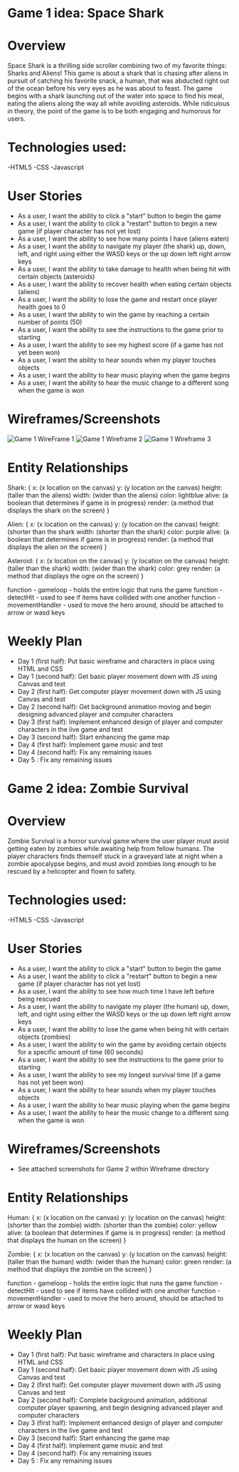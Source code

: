 # Game 1 idea: Space Shark

# Overview
Space Shark is a thrilling side scroller combining two of my favorite things: Sharks and Aliens! This game is about a shark that is chasing after aliens in pursuit of catching his favorite snack, a human, that was abducted right out of the ocean before his very eyes as he was about to feast. The game begins with a shark launching out of the water into space to find his meal, eating the aliens along the way all while avoiding asteroids. While ridiculous in theory, the point of the game is to be both engaging and humorous for users.


# Technologies used:
-HTML5
-CSS
-Javascript

# User Stories
- As a user, I want the ability to click a "start" button to begin the game
- As a user, I want the ability to click a "restart" button to begin a new game (if player character has not yet lost)
- As a user, I want the ability to see how many points I have (aliens eaten)
- As a user, I want the ability to navigate my player (the shark) up, down, left, and right using either the WASD keys or the up down left right arrow keys
- As a user, I want the ability to take damage to health when being hit with certain objects (asteroids)
- As a user, I want the ability to recover health when eating certain objects (aliens)
- As a user, I want the ability to lose the game and restart once player health goes to 0
- As a user, I want the ability to win the game by reaching a certain number of points (50)
- As a user, I want the ability to see the instructions to the game prior to starting
- As a user, I want the ability to see my highest score (if a game has not yet been won)
- As a user, I want the ability to hear sounds when my player touches objects
- As a user, I want the ability to hear music playing when the game begins
- As a user, I want the ability to hear the music change to a different song when the game is won

# Wireframes/Screenshots
![Game 1 WireFrame 1](Wireframe1.png)
![Game 1 Wireframe 2](Wireframe2.png)
![Game 1 Wireframe 3](Wireframe3.png)

# Entity Relationships
Shark: {
  x: (x location on the canvas)
  y: (y location on the canvas)
  height: (taller than the aliens)
  width: (wider than the aliens)
  color: lightblue
  alive: (a boolean that determines if game is in progress)
  render: (a method that displays the shark on the screen)
}

Alien: {
  x: (x location on the canvas)
  y: (y location on the canvas)
  height: (shorter than the shark
  width: (shorter than the shark)
  color: purple
  alive: (a boolean that determines if game is in progress)
  render: (a method that displays the alien on the screen)
}

Asteroid: {
  x: (x location on the canvas)
  y: (y location on the canvas)
  height: (taller than the shark)
  width: (wider than the shark)
  color: grey
  render: (a method that displays the ogre on the screen)
}

function - gameloop - holds the entire logic that runs the game
function - detectHit - used to see if items have collided with one another
function - movementHandler - used to move the hero around, should be attached to arrow or wasd keys

# Weekly Plan
- Day 1 (first half): Put basic wireframe and characters in place using HTML and CSS
- Day 1 (second half): Get basic player movement down with JS using Canvas and test
- Day 2 (first half): Get computer player movement down with JS using Canvas and test
- Day 2 (second half): Get background animation moving and begin designing advanced player and computer characters
- Day 3 (first half): Implement enhanced design of player and computer characters in the live game and test
- Day 3 (second half): Start enhancing the game map
- Day 4 (first half): Implement game music and test
- Day 4 (second half): Fix any remaining issues
- Day 5 : Fix any remaining issues



# Game 2 idea: Zombie Survival

# Overview
Zombie Survival is a horror survival game where the user player must avoid getting eaten by zombies while awaiting help from fellow humans. The player characters finds themself stuck in a graveyard  late at night when a zombie apocalypse begins, and must avoid zombies long enough to be rescued by a helicopter and flown to safety.

# Technologies used:
-HTML5
-CSS
-Javascript

# User Stories
- As a user, I want the ability to click a "start" button to begin the game
- As a user, I want the ability to click a "restart" button to begin a new game (if player character has not yet lost)
- As a user, I want the ability to see how much time I have left before being rescued
- As a user, I want the ability to navigate my player (the human) up, down, left, and right using either the WASD keys or the up down left right arrow keys
- As a user, I want the ability to lose the game when being hit with certain objects (zombies)
- As a user, I want the ability to win the game by avoiding certain objects for a specific amount of time (60 seconds)
- As a user, I want the ability to see the instructions to the game prior to starting
- As a user, I want the ability to see my longest survival time (if a game has not yet been won)
- As a user, I want the ability to hear sounds when my player touches objects
- As a user, I want the ability to hear music playing when the game begins
- As a user, I want the ability to hear the music change to a different song when the game is won

# Wireframes/Screenshots
- See attached screenshots for Game 2 within Wireframe directory

# Entity Relationships
Human: {
  x: (x location on the canvas)
  y: (y location on the canvas)
  height: (shorter than the zombie)
  width: (shorter than the zombie)
  color: yellow
  alive: (a boolean that determines if game is in progress)
  render: (a method that displays the human on the screen)
}

Zombie: {
  x: (x location on the canvas)
  y: (y location on the canvas)
  height: (taller than the human)
  width: (wider than the human)
  color: green
  render: (a method that displays the zombie on the screen)
}

function - gameloop - holds the entire logic that runs the game
function - detectHit - used to see if items have collided with one another
function - movementHandler - used to move the hero around, should be attached to arrow or wasd keys

# Weekly Plan
- Day 1 (first half): Put basic wireframe and characters in place using HTML and CSS
- Day 1 (second half): Get basic player movement down with JS using Canvas and test
- Day 2 (first half): Get computer player movement down with JS using Canvas and test
- Day 2 (second half): Complete background animation, additional computer player spawning, and begin designing advanced player and computer characters
- Day 3 (first half): Implement enhanced design of player and computer characters in the live game and test
- Day 3 (second half): Start enhancing the game map
- Day 4 (first half): Implement game music and test
- Day 4 (second half): Fix any remaining issues
- Day 5 : Fix any remaining issues
